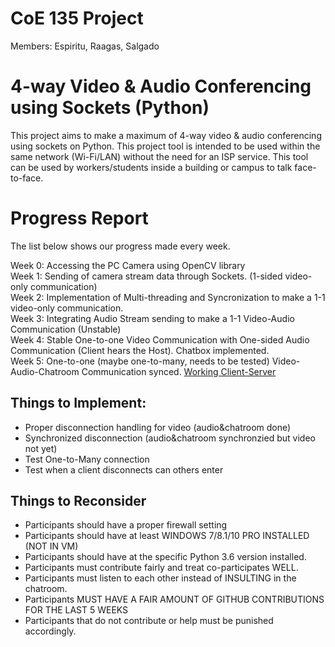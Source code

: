 # CoE 135 Project
Members: Espiritu, Raagas, Salgado

# 4-way Video & Audio Conferencing using Sockets (Python)
This project aims to make a maximum of 4-way video & audio conferencing using sockets on Python. This project tool is intended to be used within the same network (Wi-Fi/LAN) without the need for an ISP service. This tool can be used by workers/students inside a building or campus to talk face-to-face.

# Progress Report
The list below shows our progress made every week.

Week 0: Accessing the PC Camera using OpenCV library  
Week 1: Sending of camera stream data through Sockets. (1-sided video-only communication)  
Week 2: Implementation of Multi-threading and Syncronization to make a 1-1 video-only communication.  
Week 3: Integrating Audio Stream sending to make a 1-1 Video-Audio Communication (Unstable)  
Week 4: Stable One-to-one Video Communication with One-sided Audio Communication (Client hears the Host). Chatbox implemented.  
Week 5: One-to-one (maybe one-to-many, needs to be tested) Video-Audio-Chatroom Communication synced. [Working Client-Server](https://github.com/espiritukarl/CoE135Proj/tree/master/Week3)

## Things to Implement:  
- Proper disconnection handling for video (audio&chatroom done)  
- Synchronized disconnection (audio&chatroom synchronzied but video not yet)
- Test One-to-Many connection
- Test when a client disconnects can others enter

## Things to Reconsider
- Participants should have a proper firewall setting
- Participants should have at least WINDOWS 7/8.1/10 PRO INSTALLED (NOT IN VM)
- Participants should have at the specific Python 3.6 version installed.
- Participants must contribute fairly and treat co-participates WELL.
- Participants must listen to each other instead of INSULTING in the chatroom.
- Participants MUST HAVE A FAIR AMOUNT OF GITHUB CONTRIBUTIONS FOR THE LAST 5 WEEKS
- Participants that do not contribute or help must be punished accordingly.
